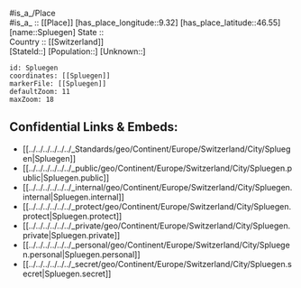 ﻿---
location: [46.55,9.32] 
mapzoom: [7,12] 
mapmarker: city 
type: City
tags:
- geo/City


SpocWebEntityId: 34417
isDeleted: false
confidential: public

---
#is_a_/Place  
#is_a_ :: [[Place]] 
[has_place_longitude::9.32] 
[has_place_latitude::46.55] 
[name::Spluegen] 
State ::  
Country :: [[Switzerland]]  
[StateId::] 
[Population::] 
[Unknown::] 


```leaflet
id: Spluegen
coordinates: [[Spluegen]] 
markerFile: [[Spluegen]] 
defaultZoom: 11 
maxZoom: 18
```


## Confidential Links & Embeds: 
- [[../../../../../../_Standards/geo/Continent/Europe/Switzerland/City/Spluegen|Spluegen]] 
- [[../../../../../../_public/geo/Continent/Europe/Switzerland/City/Spluegen.public|Spluegen.public]] 
- [[../../../../../../_internal/geo/Continent/Europe/Switzerland/City/Spluegen.internal|Spluegen.internal]] 
- [[../../../../../../_protect/geo/Continent/Europe/Switzerland/City/Spluegen.protect|Spluegen.protect]] 
- [[../../../../../../_private/geo/Continent/Europe/Switzerland/City/Spluegen.private|Spluegen.private]] 
- [[../../../../../../_personal/geo/Continent/Europe/Switzerland/City/Spluegen.personal|Spluegen.personal]] 
- [[../../../../../../_secret/geo/Continent/Europe/Switzerland/City/Spluegen.secret|Spluegen.secret]] 
